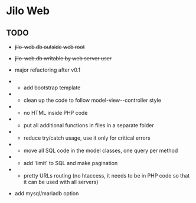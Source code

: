 # Jilo Web

## TODO

- ~~jilo-web.db outside web root~~

- ~~jilo-web.db writable by web server user~~

- major refactoring after v0.1

- - add bootstrap template

- - clean up the code to follow model-view--controller style

- - no HTML inside PHP code

- - put all additional functions in files in a separate folder

- - reduce try/catch usage, use it only for critical errors

- - move all SQL code in the model classes, one query per method

- - add 'limit' to SQL and make pagination

- - pretty URLs routing (no htaccess, it needs to be in PHP code so that it can be used with all servers)

- add mysql/mariadb option
